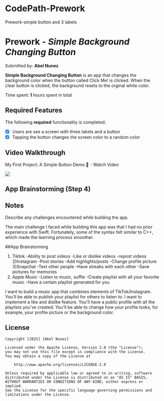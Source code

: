 # CodePath-Prework
Prework-simple button and 3 labels
# Prework - *Simple Background Changing Button*

Submitted by: **Abel Nunez**

**Simple Background Changing Button** is an app that changes the background color when the button called Click Me! is clicked. When the clear button is clicked, the background resets to the orginal white color.  

Time spent: **1** hours spent in total

## Required Features

The following **required** functionality is completed:

- [x] Users are see a screen with three labels and a button
- [x] Tapping the button changes the screen color to a random color
 
## Video Walkthrough

My First Project: A Simple Button Demo 🎉 - Watch Video
 <div>
    <a href="https://www.loom.com/share/db3454d4e508471099f253a9cf201e8d">
    </a>
    <a href="https://www.loom.com/share/db3454d4e508471099f253a9cf201e8d">
      <img style="max-width:300px;" src="https://cdn.loom.com/sessions/thumbnails/db3454d4e508471099f253a9cf201e8d-9e40e1b37c168e74-full-play.gif">
    </a>
  </div>

## App Brainstorming (Step 4)

## Notes

Describe any challenges encountered while building the app.

The main challenge I faced while building this app was that I had no prior experience with Swift. Fortunately, some of the syntax felt similar to C++, which made the learning process smoother. 


##App Brainstorming

 1) Tiktok
 -Ability to post videos
 -Like or dislike videos
 -repost videos
 2)Instagram
 -Post stories
 -Add highlights/posts
 -Change profile picture
 3)Snapchat
 -Text other people
 -Have streaks with each other
 -Save pictures for memories 
 4) Apple Music
 -Listen to music, suffle
 -Create playlist with all your favorite music
 -Have a certain playlist generated for you
 
 I want to build a music app that combines elements of TikTok/Instagram. You'll be able to publish your playlist for others to listen to. I want to implement a like and dislike feature. You'll have a public profile with all the playlists you've created. You'll be able to change how your profile looks, for example, your profile picture or the background color.  

## License

    Copyright [2025] [Abel Nunez]

    Licensed under the Apache License, Version 2.0 (the "License");
    you may not use this file except in compliance with the License.
    You may obtain a copy of the License at

        http://www.apache.org/licenses/LICENSE-2.0

    Unless required by applicable law or agreed to in writing, software
    distributed under the License is distributed on an "AS IS" BASIS,
    WITHOUT WARRANTIES OR CONDITIONS OF ANY KIND, either express or implied.
    See the License for the specific language governing permissions and
    limitations under the License.
